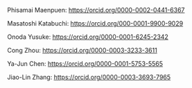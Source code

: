 Phisamai Maenpuen: https://orcid.org/0000-0002-0441-6367

Masatoshi Katabuchi: https://orcid.org/000-0001-9900-9029

Onoda Yusuke: https://orcid.org/0000-0001-6245-2342

Cong Zhou: https://orcid.org/0000-0003-3233-3611

Ya-Jun Chen: https://orcid.org/0000-0001-5753-5565

Jiao-Lin Zhang: https://orcid.org/0000-0003-3693-7965
